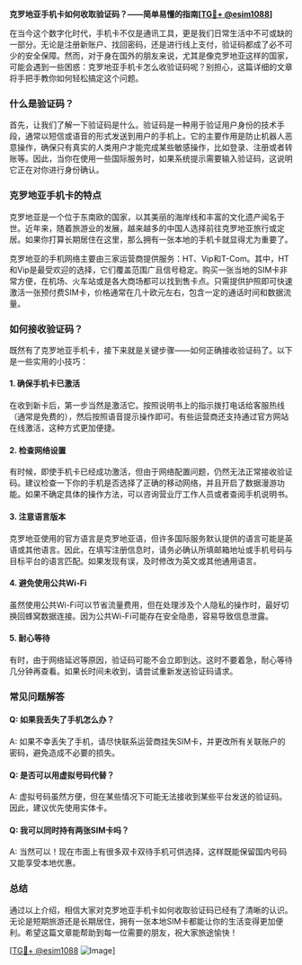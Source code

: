**克罗地亚手机卡如何收取验证码？——简单易懂的指南[[TG💪+ @esim1088](https://t.me/s/esim1088)]**

在当今这个数字化时代，手机卡不仅是通讯工具，更是我们日常生活中不可或缺的一部分。无论是注册新账户、找回密码，还是进行线上支付，验证码都成了必不可少的安全保障。然而，对于身在国外的朋友来说，尤其是像克罗地亚这样的国家，可能会遇到一些困惑：克罗地亚手机卡怎么收验证码呢？别担心，这篇详细的文章将手把手教你如何轻松搞定这个问题。

### 什么是验证码？

首先，让我们了解一下验证码是什么。验证码是一种用于验证用户身份的技术手段，通常以短信或语音的形式发送到用户的手机上。它的主要作用是防止机器人恶意操作，确保只有真实的人类用户才能完成某些敏感操作，比如登录、注册或者转账等。因此，当你在使用一些国际服务时，如果系统提示需要输入验证码，这说明它正在对你进行身份确认。

### 克罗地亚手机卡的特点

克罗地亚是一个位于东南欧的国家，以其美丽的海岸线和丰富的文化遗产闻名于世。近年来，随着旅游业的发展，越来越多的中国人选择前往克罗地亚旅行或定居。如果你打算长期居住在这里，那么拥有一张本地的手机卡就显得尤为重要了。

克罗地亚的手机网络主要由三家运营商提供服务：HT、Vip和T-Com。其中，HT和Vip是最受欢迎的选择，它们覆盖范围广且信号稳定。购买一张当地的SIM卡非常方便，在机场、火车站或是各大商场都可以找到售卡点。只需提供护照即可快速激活一张预付费SIM卡，价格通常在几十欧元左右，包含一定的通话时间和数据流量。

### 如何接收验证码？

既然有了克罗地亚手机卡，接下来就是关键步骤——如何正确接收验证码了。以下是一些实用的小技巧：

#### 1. 确保手机卡已激活
在收到新卡后，第一步当然是激活它。按照说明书上的指示拨打电话给客服热线（通常是免费的），然后按照语音提示操作即可。有些运营商还支持通过官方网站在线激活，这种方式更加便捷。

#### 2. 检查网络设置
有时候，即使手机卡已经成功激活，但由于网络配置问题，仍然无法正常接收验证码。建议检查一下你的手机是否选择了正确的移动网络，并且开启了数据漫游功能。如果不确定具体的操作方法，可以咨询营业厅工作人员或者查阅手机说明书。

#### 3. 注意语言版本
克罗地亚使用的官方语言是克罗地亚语，但许多国际服务默认提供的语言可能是英语或其他语言。因此，在填写注册信息时，请务必确认所填邮箱地址或手机号码与目标平台的语言匹配。如果发现有误，及时修改为英文或其他通用语言。

#### 4. 避免使用公共Wi-Fi
虽然使用公共Wi-Fi可以节省流量费用，但在处理涉及个人隐私的操作时，最好切换回蜂窝数据连接。因为公共Wi-Fi可能存在安全隐患，容易导致信息泄露。

#### 5. 耐心等待
有时，由于网络延迟等原因，验证码可能不会立即到达。这时不要着急，耐心等待几分钟再查看。如果长时间未收到，请尝试重新发送验证码请求。

### 常见问题解答

#### Q: 如果我丢失了手机怎么办？
A: 如果不幸丢失了手机，请尽快联系运营商挂失SIM卡，并更改所有关联账户的密码，避免造成不必要的损失。

#### Q: 是否可以用虚拟号码代替？
A: 虚拟号码虽然方便，但在某些情况下可能无法接收到某些平台发送的验证码。因此，建议优先使用实体卡。

#### Q: 我可以同时持有两张SIM卡吗？
A: 当然可以！现在市面上有很多双卡双待手机可供选择，这样既能保留国内号码又能享受本地优惠。

### 总结

通过以上介绍，相信大家对克罗地亚手机卡如何收取验证码已经有了清晰的认识。无论是短期旅游还是长期居住，拥有一张本地SIM卡都能让你的生活变得更加便利。希望这篇文章能帮助到每一位需要的朋友，祝大家旅途愉快！

[[TG💪+ @esim1088](https://t.me/s/esim1088) ![Image](https://i.postimg.cc/4NQfJmqS/Snipaste-2025-05-13-00-14-12.png)]